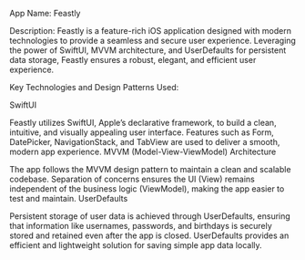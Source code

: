 App Name: Feastly

Description:
Feastly is a feature-rich iOS application designed with modern technologies to provide a seamless and secure user experience. Leveraging the power of SwiftUI, MVVM architecture, and UserDefaults for persistent data storage, Feastly ensures a robust, elegant, and efficient user experience.

Key Technologies and Design Patterns Used:

SwiftUI

Feastly utilizes SwiftUI, Apple’s declarative framework, to build a clean, intuitive, and visually appealing user interface.
Features such as Form, DatePicker, NavigationStack, and TabView are used to deliver a smooth, modern app experience.
MVVM (Model-View-ViewModel) Architecture

The app follows the MVVM design pattern to maintain a clean and scalable codebase.
Separation of concerns ensures the UI (View) remains independent of the business logic (ViewModel), making the app easier to test and maintain.
UserDefaults

Persistent storage of user data is achieved through UserDefaults, ensuring that information like usernames, passwords, and birthdays is securely stored and retained even after the app is closed.
UserDefaults provides an efficient and lightweight solution for saving simple app data locally.
